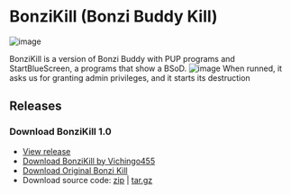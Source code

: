 # BonziKill (Bonzi Buddy Kill)
![image](https://user-images.githubusercontent.com/59311016/125799613-9e6f1b7e-a7bd-45bc-94d0-a7d71a6567ee.png)

BonziKill is a version of Bonzi Buddy with PUP programs and StartBlueScreen, a programs that show a BSoD.
![image](https://user-images.githubusercontent.com/59311016/125799374-75fb2655-de3e-400b-8bca-fa90d284f55d.png)
When runned, it asks us for granting admin privileges, and it starts its destruction
## Releases
### Download BonziKill 1.0
- [View release](https://github.com/Vichingo455/BonziKill/releases/tag/1.0)
- [Download BonziKill by Vichingo455](https://github.com/Vichingo455/BonziKill/releases/download/1.0/BonziKillSetup.exe)
- [Download Original Bonzi Kill](https://github.com/Vichingo455/BonziKill/releases/download/1.0/OriginalBonziKill.exe)
- Download source code: [zip](https://github.com/Vichingo455/BonziKill/archive/refs/tags/1.0.zip) | [tar.gz](https://github.com/Vichingo455/BonziKill/archive/refs/tags/1.0.tar.gz)
